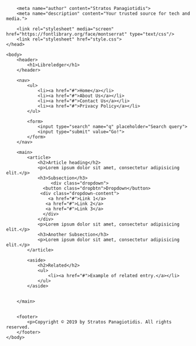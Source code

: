 <!DOCTYPE html>
<html lang="en-AU">
	<head>
		<meta charset="utf-8">
		<title>Libreledger | Homepage</title>
		
		<meta name="author" content="Stratos Panagiotidis">
		<meta name="description" content="Your trusted source for tech and media.">
		
		<link rel="stylesheet" media="screen" href="https://fontlibrary.org/face/montserrat" type="text/css"/>
		<link rel="stylesheet" href="style.css">		
	</head>
	
	<body>
		<header>
			<h1>Libreledger</h1>
		</header>
		
		<nav>
			<ul>
				<li><a href="#">Home</a></li>
				<li><a href="#">About Us</a></li>
				<li><a href="#">Contact Us</a></li>
				<li><a href="#">Privacy Policy</a></li>
			</ul>
			
			<form>
				<input type="search" name="q" placeholder="Search query">
				<input type="submit" value="Go!">
			</form>
		</nav>
		
		<main>
			<article>
				<h2>Article heading</h2>
				<p>Lorem ipsum dolor sit amet, consectetur adipisicing elit.</p>
				<h3>Subsection</h3>
    				 <div class="dropdown">
				  <button class="dropbtn">Dropdown</button>
 				 <div class="dropdown-content">
				    <a href="#">Link 1</a>
 				   <a href="#">Link 2</a>
 				   <a href="#">Link 3</a>
				  </div>
				</div> 
				<p>Lorem ipsum dolor sit amet, consectetur adipisicing elit.</p>
				<h3>Another Subsection</h3>
				<p>Lorem ipsum dolor sit amet, consectetur adipisicing elit.</p>
			</article>
			
			<aside>
				<h2>Related</h2>
				<ul>
					<li><a href="#">Example of related entry.</a></li>
				</ul>
			</aside>
   
			
		</main>
		
		
		<footer>
			<p>Copyright © 2019 by Stratos Panagiotidis. All rights reserved.
		</footer>
	</body>
	
</html>
